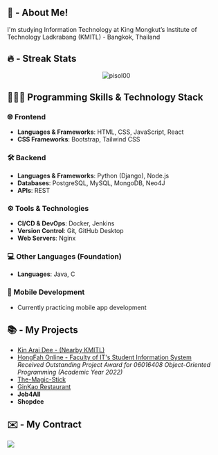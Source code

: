## 👋 - About Me!
I'm studying Information Technology at King Mongkut’s Institute of Technology Ladkrabang (KMITL) - Bangkok, Thailand




## 🔥 - Streak Stats 

<p align="center">
  <img src="https://github-readme-stats.vercel.app/api?username=pisol00&show_icons=true&locale=en&theme=algolia" alt="pisol00"/>
<!--   <img src="https://github-readme-streak-stats.herokuapp.com/?user=pisol00&theme=algolia" alt="pisol00"/> -->
</p>

## 👨🏻‍💻 Programming Skills & Technology Stack

### 🌐 Frontend
- **Languages & Frameworks**: HTML, CSS, JavaScript, React
- **CSS Frameworks**: Bootstrap, Tailwind CSS

### 🛠️ Backend
- **Languages & Frameworks**: Python (Django), Node.js
- **Databases**: PostgreSQL, MySQL, MongoDB, Neo4J
- **APIs**: REST

### ⚙️ Tools & Technologies
- **CI/CD & DevOps**: Docker, Jenkins
- **Version Control**: Git, GitHub Desktop
- **Web Servers**: Nginx

### 💻 Other Languages (Foundation)
- **Languages**: Java, C

### 📱 Mobile Development
- Currently practicing mobile app development

## 📚 - My Projects
  - [Kin Arai Dee - (Nearby KMITL)](https://github.com/misterfocusth/Kin-Arai-Dee-KMITL)
  - [HongFah Online - Faculty of IT's Student Information System](https://github.com/misterfocusth/HongFah-Online-IT-KMITL)  
    *Received Outstanding Project Award for 06016408 Object-Oriented Programming (Academic Year 2022)*
  - [The-Magic-Stick](https://github.com/FewIT20/the-magic-stick-phypro66)  
  - [GinKao Restaurant](https://github.com/phatsanphonna/sikao-restaurant)
  - **Job4All**
  - **Shopdee** 



## ✉️ - My Contract

<p align="left">
 <a href="https://www.facebook.com/ppisol/"> <img src="https://img.shields.io/badge/Facebook-1877F2?style=for-the-badge&logo=facebook&logoColor=white"/> </a>
</p>
